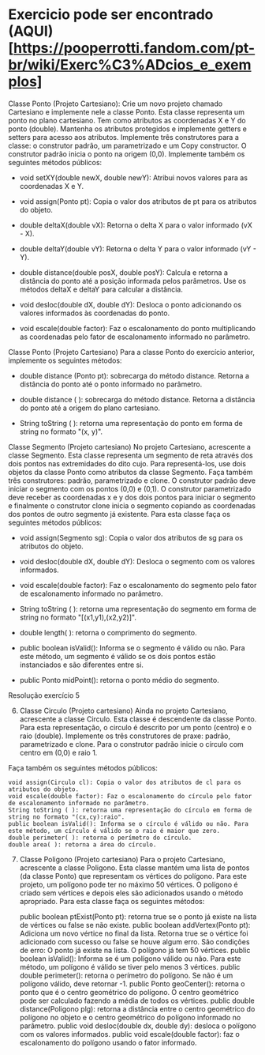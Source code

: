 # Exercicio pode ser encontrado (AQUI)[https://pooperrotti.fandom.com/pt-br/wiki/Exerc%C3%ADcios_e_exemplos]

Classe Ponto (Projeto Cartesiano): Crie um novo projeto chamado Cartesiano e implemente nele a classe Ponto. Esta classe representa um ponto no plano cartesiano. Tem como atributos as coordenadas X e Y do ponto (double).
Mantenha os atributos protegidos e implemente getters e setters para acesso aos atributos.
Implemente três construtores para a classe: o construtor padrão, um parametrizado e um Copy constructor. O construtor padrão inicia o ponto na origem (0,0).
Implemente também os seguintes métodos públicos:

- void setXY(double newX, double newY): Atribui novos valores para as coordenadas X e Y.

- void assign(Ponto pt): Copia o valor dos atributos de pt para os atributos do objeto.

- double deltaX(double vX): Retorna o delta X para o valor informado (vX - X).

- double deltaY(double vY): Retorna o delta Y para o valor informado (vY - Y).

- double distance(double posX, double posY): Calcula e retorna a distância do ponto até a posição informada pelos parâmetros. Use os métodos deltaX e deltaY para calcular a distância.

- void desloc(double dX, double dY): Desloca o ponto adicionando os valores informados às coordenadas do ponto.

- void escale(double factor): Faz o escalonamento do ponto multiplicando as coordenadas pelo fator de escalonamento informado no parâmetro.


Classe Ponto (Projeto Cartesiano) Para a classe Ponto do exercício anterior, implemente os seguintes métodos:

- double distance (Ponto pt): sobrecarga do método distance. Retorna a distância do ponto até o ponto informado no parâmetro.

- double distance ( ): sobrecarga do método distance. Retorna a distância do ponto até a origem do plano cartesiano.

- String toString ( ): retorna uma representação do ponto em forma de string no formato "(x, y)".


Classe Segmento (Projeto cartesiano) No projeto Cartesiano, acrescente a classe Segmento. Esta classe representa um segmento de reta através dos dois pontos nas extremidades do dito cujo. Para representá-los, use dois objetos da classe Ponto como atributos da classe Segmento. Faça também três construtores: padrão, parametrizado e clone. O construtor padrão deve iniciar o segmento com os pontos (0,0) e (0,1). O construtor parametrizado deve receber as coordenadas x e y dos dois pontos para iniciar o segmento e finalmente o construtor clone inicia o segmento copiando as coordenadas dos pontos de outro segmento já existente.
Para esta classe faça os seguintes métodos públicos:

- void assign(Segmento sg): Copia o valor dos atributos de sg para os atributos do objeto.

- void desloc(double dX, double dY): Desloca o segmento com os valores informados.

- void escale(double factor): Faz o escalonamento do segmento pelo fator de escalonamento informado no parâmetro.

- String toString ( ): retorna uma representação do segmento em forma de string no formato "[(x1,y1),(x2,y2)]".

- double length( ): retorna o comprimento do segmento.

- public boolean isValid(): Informa se o segmento é válido ou não. Para este método, um segmento é válido se os dois pontos estão instanciados e são diferentes entre si.

- public Ponto midPoint(): retorna o ponto médio do segmento.


Resolução exercício 5

6) Classe Circulo (Projeto cartesiano) Ainda no projeto Cartesiano, acrescente a classe Circulo. Esta classe é descendente da classe Ponto. Para esta representação, o circulo é descrito por um ponto (centro) e o raio (double). Implemente os três construtores de praxe: padrão, parametrizado e clone. Para o construtor padrão inicie o círculo com centro em (0,0) e raio 1.

Faça também os seguintes métodos públicos:

    void assign(Circulo cl): Copia o valor dos atributos de cl para os atributos do objeto.
    void escale(double factor): Faz o escalonamento do círculo pelo fator de escalonamento informado no parâmetro.
    String toString ( ): retorna uma representação do círculo em forma de string no formato "(cx,cy):raio".
    public boolean isValid(): Informa se o círculo é válido ou não. Para este método, um círculo é válido se o raio é maior que zero.
    double perimeter( ): retorna o perímetro do círculo.
    double area( ): retorna a área do círculo.

7) Classe Poligono (Projeto cartesiano) Para o projeto Cartesiano, acrescente a classe Poligono. Esta classe mantém uma lista de pontos (da classe Ponto) que representam os vértices do polígono. Para este projeto, um polígono pode ter no máximo 50 vértices. O polígono é criado sem vértices e depois eles são adicionados usando o método apropriado. Para esta classe faça os seguintes métodos:

    public boolean ptExist(Ponto pt): retorna true se o ponto já existe na lista de vértices ou false se não existe.
    public boolean addVertex(Ponto pt): Adiciona um novo vértice no final da lista. Retorna true se o vértice foi adicionado com sucesso ou false se houve algum erro. São condições de erro:
        O ponto já existe na lista.
        O polígono já tem 50 vértices.
    public boolean isValid(): Informa se é um polígono válido ou não. Para este método, um polígono é válido se tiver pelo menos 3 vértices.
    public double perimeter(): retorna o perímetro do polígono. Se não é um polígono válido, deve retornar -1.
    public Ponto geoCenter(): retorna o ponto que é o centro geométrico do polígono. O centro geométrico pode ser calculado fazendo a média de todos os vértices.
    public double distance(Poligono plg): retorna a distância entre o centro geométrico do polígono no objeto e o centro geométrico do polígono informado no parâmetro.
    public void desloc(double dx, double dy): desloca o polígono com os valores informados.
    public void escale(double factor): faz o escalonamento do polígono usando o fator informado.